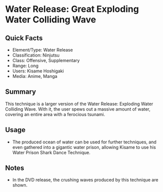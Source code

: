 # Water Release: Great Exploding Water Colliding Wave

## Quick Facts
- Element/Type: Water Release
- Classification: Ninjutsu
- Class: Offensive, Supplementary
- Range: Long
- Users: Kisame Hoshigaki
- Media: Anime, Manga

## Summary
This technique is a larger version of the Water Release: Exploding Water Colliding Wave. With it, the user spews out a massive amount of water, covering an entire area with a ferocious tsunami.

## Usage
- The produced ocean of water can be used for further techniques, and even gathered into a gigantic water prison, allowing Kisame to use his Water Prison Shark Dance Technique.

## Notes
- In the DVD release, the crushing waves produced by this technique are shown.
